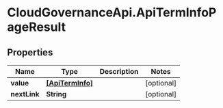 # CloudGovernanceApi.ApiTermInfoPageResult

## Properties

Name | Type | Description | Notes
------------ | ------------- | ------------- | -------------
**value** | [**[ApiTermInfo]**](ApiTermInfo.md) |  | [optional] 
**nextLink** | **String** |  | [optional] 


